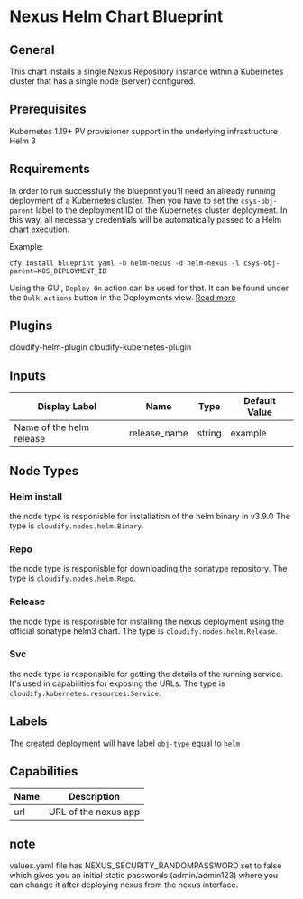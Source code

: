 # Nexus Helm Chart Blueprint

## General

This chart installs a single Nexus Repository instance within a Kubernetes cluster that has a single node (server) configured.


## Prerequisites

Kubernetes 1.19+
PV provisioner support in the underlying infrastructure
Helm 3

## Requirements

In order to run successfully the blueprint you'll need an already running deployment of a Kubernetes cluster.
Then you have to set the `csys-obj-parent` label to the deployment ID of the Kubernetes cluster deployment.
In this way, all necessary credentials will be automatically passed to a Helm chart execution.

Example:
```shell
cfy install blueprint.yaml -b helm-nexus -d helm-nexus -l csys-obj-parent=K8S_DEPLOYMENT_ID
```

Using the GUI, `Deploy On` action can be used for that. It can be found under the `Bulk actions` button in the Deployments view. [Read more](https://docs.cloudify.co/latest/working_with/console/widgets/deploymentsview/#bulk-actions)

## Plugins

cloudify-helm-plugin
cloudify-kubernetes-plugin

## Inputs

| Display Label                     | Name          | Type   | Default Value    |
| --------------------------------- | ------------- | ------ | ---------------- |
| Name of the helm release          | release_name  | string | example          |

## Node Types


### Helm install
the node type is responisble for installation of the helm binary in v3.9.0
The type is `cloudify.nodes.helm.Binary`. 

### Repo
the node type is responisble for downloading the sonatype repository.
The type is `cloudify.nodes.helm.Repo`. 

### Release
the node type is responisble for installing the nexus deployment using the official sonatype helm3 chart.
The type is `cloudify.nodes.helm.Release`. 

### Svc
the node type is responsible for getting the details of the running service. It's used in capabilities for exposing the URLs.
The type is `cloudify.kubernetes.resources.Service`.

## Labels

The created deployment will have label `obj-type` equal to `helm`

## Capabilities

| Name          | Description                           |
| ------------- | ------------------------------------- |
| url           | URL of the nexus app              |

## note 

values.yaml file has NEXUS_SECURITY_RANDOMPASSWORD set to false which gives you an initial static passwords (admin/admin123) where you can change it after deploying nexus from the nexus interface.